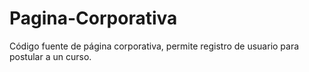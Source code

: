 # Pagina-Corporativa
Código fuente de página corporativa, permite registro de usuario para postular a un curso.
